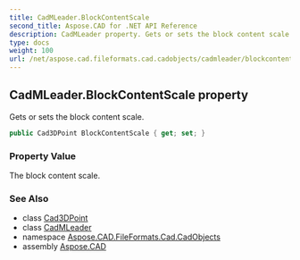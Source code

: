```yaml
---
title: CadMLeader.BlockContentScale
second_title: Aspose.CAD for .NET API Reference
description: CadMLeader property. Gets or sets the block content scale
type: docs
weight: 100
url: /net/aspose.cad.fileformats.cad.cadobjects/cadmleader/blockcontentscale/
---
```

## CadMLeader.BlockContentScale property

Gets or sets the block content scale.

```csharp
public Cad3DPoint BlockContentScale { get; set; }
```

### Property Value

The block content scale.

### See Also

* class [Cad3DPoint](../../cad3dpoint/)
* class [CadMLeader](../)
* namespace [Aspose.CAD.FileFormats.Cad.CadObjects](../../cadmleader/)
* assembly [Aspose.CAD](../../../)


